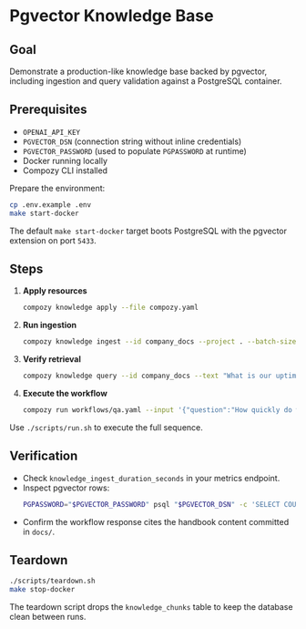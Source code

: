 # Pgvector Knowledge Base

## Goal

Demonstrate a production-like knowledge base backed by pgvector, including ingestion and query validation against a PostgreSQL container.

## Prerequisites

- `OPENAI_API_KEY`
- `PGVECTOR_DSN` (connection string without inline credentials)
- `PGVECTOR_PASSWORD` (used to populate `PGPASSWORD` at runtime)
- Docker running locally
- Compozy CLI installed

Prepare the environment:

```bash
cp .env.example .env
make start-docker
```

The default `make start-docker` target boots PostgreSQL with the pgvector extension on port `5433`.

## Steps

1. **Apply resources**
   ```bash
   compozy knowledge apply --file compozy.yaml
   ```
2. **Run ingestion**
   ```bash
   compozy knowledge ingest --id company_docs --project . --batch-size 48
   ```
3. **Verify retrieval**
   ```bash
   compozy knowledge query --id company_docs --text "What is our uptime target?" --top_k 3 --min_score 0.2 --output table
   ```
4. **Execute the workflow**
   ```bash
   compozy run workflows/qa.yaml --input '{"question":"How quickly do we publish retrospectives?"}'
   ```

Use `./scripts/run.sh` to execute the full sequence.

## Verification

- Check `knowledge_ingest_duration_seconds` in your metrics endpoint.
- Inspect pgvector rows:
  ```bash
  PGPASSWORD="$PGVECTOR_PASSWORD" psql "$PGVECTOR_DSN" -c 'SELECT COUNT(*) FROM knowledge_chunks;'
  ```
- Confirm the workflow response cites the handbook content committed in `docs/`.

## Teardown

```bash
./scripts/teardown.sh
make stop-docker
```

The teardown script drops the `knowledge_chunks` table to keep the database clean between runs.
